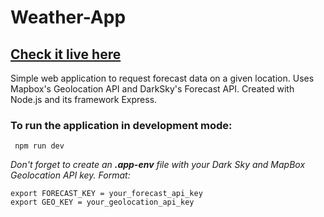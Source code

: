 # Weather-App

## [Check it live here](https://andgcv-weather-app.herokuapp.com/)

Simple web application to request forecast data on a given location. Uses Mapbox's Geolocation API and DarkSky's Forecast API. Created with Node.js and its framework Express.

### To run the application in development mode:

```shell
 npm run dev
 ```

_Don't forget to create an **.app-env** file with your Dark Sky and MapBox Geolocation API key. Format:_

``` shell
export FORECAST_KEY = your_forecast_api_key
export GEO_KEY = your_geolocation_api_key
```